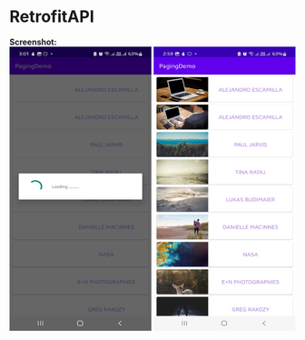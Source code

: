 ﻿# RetrofitAPI<br>
 <b>Screenshot:</b><br>
<img src="Images/ss1.jpeg" width=250 height="500">
<img src="Images/ss2.jpeg" width=250 height="500">
